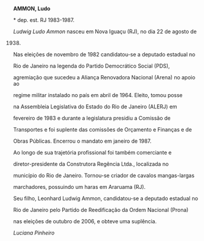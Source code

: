 **AMMON, Ludo**



\* dep. est. RJ 1983-1987.



*Ludwig Ludo Ammon* nasceu em Nova Iguaçu (RJ), no dia 22 de agosto de

1938.



Nas eleições de novembro de 1982 candidatou-se a deputado estadual no

Rio de Janeiro na legenda do Partido Democrático Social (PDS),

agremiação que sucedeu a Aliança Renovadora Nacional (Arena) no apoio ao

regime militar instalado no país em abril de 1964. Eleito, tomou posse

na Assembleia Legislativa do Estado do Rio de Janeiro (ALERJ) em

fevereiro de 1983 e durante a legislatura presidiu a Comissão de

Transportes e foi suplente das comissões de Orçamento e Finanças e de

Obras Públicas. Encerrou o mandato em janeiro de 1987.



Ao longo de sua trajetória profissional foi também comerciante e

diretor-presidente da Construtora Regência Ltda., localizada no

município do Rio de Janeiro. Tornou-se criador de cavalos mangas-largas

marchadores, possuindo um haras em Araruama (RJ).



Seu filho, Leonhard Ludwig Ammon, candidatou-se a deputado estadual no

Rio de Janeiro pelo Partido de Reedificação da Ordem Nacional (Prona)

nas eleições de outubro de 2006, e obteve uma suplência.



*Luciana Pinheiro*



